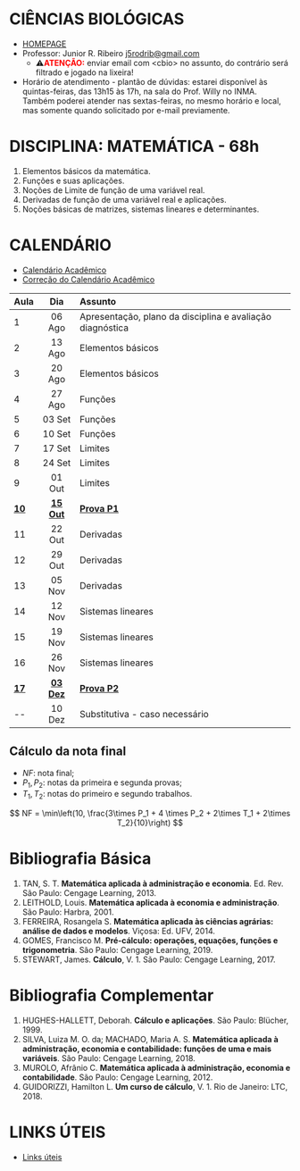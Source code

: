 <script type="text/x-mathjax-config">
MathJax.Hub.Config({tex2jax: {inlineMath: [['$','$'], ['\\(','\\)']]}});
</script>
<script type="text/javascript"
src="https://cdnjs.cloudflare.com/ajax/libs/mathjax/2.7.7/MathJax.js?config=TeX-AMS-MML_HTMLorMML">
</script>

# CIÊNCIAS BIOLÓGICAS
- [HOMEPAGE](https://inbio.ufms.br/cbioba/)
- Professor: Junior R. Ribeiro [j5rodrib@gmail.com](mailto:j5rodrib@gmail.com)
    - ⚠️<strong style="color:#ff0000;">ATENÇÃO:</strong> enviar email com \<cbio\> no assunto, do contrário será filtrado e jogado na lixeira!
- Horário de atendimento - plantão de dúvidas: estarei disponível às quintas-feiras, das 13h15 às 17h, na sala do Prof. Willy no INMA. Também poderei atender nas sextas-feiras, no mesmo horário e local, mas somente quando solicitado por e-mail previamente.


# DISCIPLINA: MATEMÁTICA - 68h
1. Elementos básicos da matemática.
2. Funções e suas aplicações.
3. Noções de Limite de função de uma variável real.
4. Derivadas de função de uma variável real e aplicações.
5. Noções básicas de matrizes, sistemas lineares e determinantes.


# CALENDÁRIO

- [Calendário Acadêmico](https://prograd.ufms.br/files/2023/08/Calendario2024-RESOLUCAO-COUN-n-294-de-25-08-2023.pdf)
- [Correção do Calendário Acadêmico](https://boletimoficial.ufms.br/bse/publicacao?id=526856)


| Aula        |       Dia       | Assunto                                                   |
| :---------- | :-------------: | :-------------------------------------------------------- |
| 1           |     06 Ago      | Apresentação, plano da disciplina e avaliação diagnóstica |
| 2           |     13 Ago      | Elementos básicos                                         |
| 3           |     20 Ago      | Elementos básicos                                         |
| 4           |     27 Ago      | Funções                                                   |
| 5           |     03 Set      | Funções                                                   |
| 6           |     10 Set      | Funções                                                   |
| 7           |     17 Set      | Limites                                                   |
| 8           |     24 Set      | Limites                                                   |
| 9           |     01 Out      | Limites                                                   |
| [**10**](.) | [**15 Out**](.) | [**Prova P1**](.)                                         |
| 11          |     22 Out      | Derivadas                                                 |
| 12          |     29 Out      | Derivadas                                                 |
| 13          |     05 Nov      | Derivadas                                                 |
| 14          |     12 Nov      | Sistemas lineares                                         |
| 15          |     19 Nov      | Sistemas lineares                                         |
| 16          |     26 Nov      | Sistemas lineares                                         |
| [**17**](.) | [**03 Dez**](.) | [**Prova P2**](.)                                         |
| --          |     10 Dez      | Substitutiva - caso necessário                            |

## Cálculo da nota final

- $NF$: nota final;
- $P_1,P_2$: notas da primeira e segunda provas;
- $T_1,T_2$: notas do primeiro e segundo trabalhos.

$$ NF = \min\left(10, \frac{3\times P_1 + 4 \times P_2 + 2\times T_1 + 2\times T_2}{10}\right) $$

# Bibliografia Básica

1. TAN, S. T. **Matemática aplicada à administração e economia**. Ed. Rev. São Paulo: Cengage Learning, 2013.
2. LEITHOLD, Louis. **Matemática aplicada à economia e administração**. São Paulo: Harbra, 2001.
3. FERREIRA, Rosangela S. **Matemática aplicada às ciências agrárias: análise de dados e modelos**. Viçosa: Ed. UFV, 2014.
4. GOMES, Francisco M. **Pré-cálculo: operações, equações, funções e trigonometria**. São Paulo: Cengage Learning, 2019.
5. STEWART, James. **Cálculo**, V. 1. São Paulo: Cengage Learning, 2017.


# Bibliografia Complementar

1. HUGHES-HALLETT, Deborah. **Cálculo e aplicações**. São Paulo: Blücher, 1999.
2. SILVA, Luiza M. O. da; MACHADO, Maria A. S. **Matemática aplicada à administração, economia e contabilidade: funções de uma e mais variáveis**. São Paulo: Cengage Learning, 2018.
3. MUROLO, Afrânio C. **Matemática aplicada à administração, economia e contabilidade**. São Paulo: Cengage
Learning, 2012.
4. GUIDORIZZI, Hamilton L. **Um curso de cálculo**, V. 1. Rio de Janeiro: LTC, 2018.



# LINKS ÚTEIS
 - [Links úteis](https://j5rodrib.github.io/home/2024-ii/links-uteis.html)
